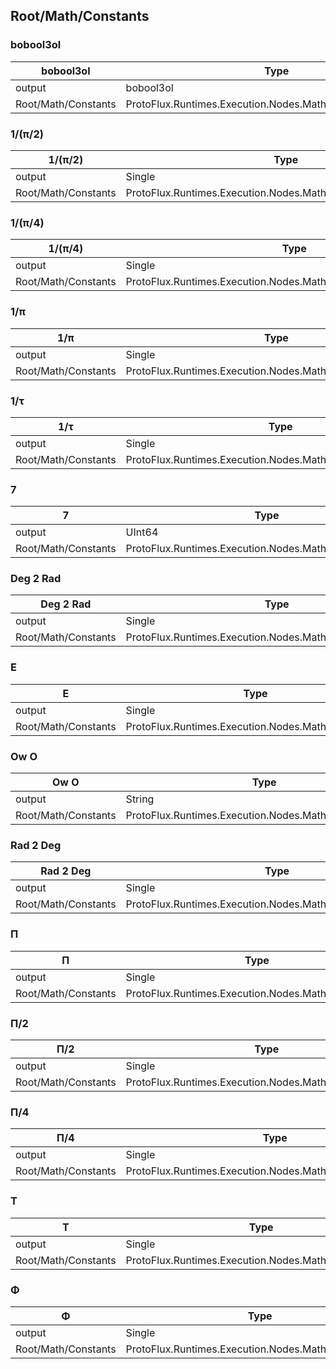 <!-----------------------------------------------------------------------+
 ! This file has been generated using a script. Do not edit it manually. !
 ! Edit the individual node pages instead.                               !
 +----------------------------------------------------------------------->

## Root/Math/Constants

### bobool3ol

<!-- embed:start:ProtoFlux.Runtimes.Execution.Nodes.Math.Constants.Bobool3ol -->
<!-- ProtofluxNode:start -->
| bobool3ol | Type | Label |
| --- | ---- | ----- |
| output | bobool3ol | * |
| Root/Math/Constants | ProtoFlux.Runtimes.Execution.Nodes.Math.Constants.Bobool3ol |  |
<!-- ProtofluxNode:end -->
<!-- embed:end:ProtoFlux.Runtimes.Execution.Nodes.Math.Constants.Bobool3ol -->


### 1/(π/2)

<!-- embed:start:ProtoFlux.Runtimes.Execution.Nodes.Math.Constants.InvertedHalfPi -->
<!-- ProtofluxNode:start -->
| 1/(π/2) | Type | Label |
| --- | ---- | ----- |
| output | Single | * |
| Root/Math/Constants | ProtoFlux.Runtimes.Execution.Nodes.Math.Constants.InvertedHalfPi |  |
<!-- ProtofluxNode:end -->
<!-- embed:end:ProtoFlux.Runtimes.Execution.Nodes.Math.Constants.InvertedHalfPi -->


### 1/(π/4)

<!-- embed:start:ProtoFlux.Runtimes.Execution.Nodes.Math.Constants.InvertedQuarterPi -->
<!-- ProtofluxNode:start -->
| 1/(π/4) | Type | Label |
| --- | ---- | ----- |
| output | Single | * |
| Root/Math/Constants | ProtoFlux.Runtimes.Execution.Nodes.Math.Constants.InvertedQuarterPi |  |
<!-- ProtofluxNode:end -->
<!-- embed:end:ProtoFlux.Runtimes.Execution.Nodes.Math.Constants.InvertedQuarterPi -->


### 1/π

<!-- embed:start:ProtoFlux.Runtimes.Execution.Nodes.Math.Constants.InvertedPi -->
<!-- ProtofluxNode:start -->
| 1/π | Type | Label |
| --- | ---- | ----- |
| output | Single | * |
| Root/Math/Constants | ProtoFlux.Runtimes.Execution.Nodes.Math.Constants.InvertedPi |  |
<!-- ProtofluxNode:end -->
<!-- embed:end:ProtoFlux.Runtimes.Execution.Nodes.Math.Constants.InvertedPi -->


### 1/τ

<!-- embed:start:ProtoFlux.Runtimes.Execution.Nodes.Math.Constants.InvertedTau -->
<!-- ProtofluxNode:start -->
| 1/τ | Type | Label |
| --- | ---- | ----- |
| output | Single | * |
| Root/Math/Constants | ProtoFlux.Runtimes.Execution.Nodes.Math.Constants.InvertedTau |  |
<!-- ProtofluxNode:end -->
<!-- embed:end:ProtoFlux.Runtimes.Execution.Nodes.Math.Constants.InvertedTau -->


### 7

<!-- embed:start:ProtoFlux.Runtimes.Execution.Nodes.Math.Constants.Feven -->
<!-- ProtofluxNode:start -->
| 7 | Type | Label |
| --- | ---- | ----- |
| output | UInt64 | * |
| Root/Math/Constants | ProtoFlux.Runtimes.Execution.Nodes.Math.Constants.Feven |  |
<!-- ProtofluxNode:end -->
<!-- embed:end:ProtoFlux.Runtimes.Execution.Nodes.Math.Constants.Feven -->


### Deg 2 Rad

<!-- embed:start:ProtoFlux.Runtimes.Execution.Nodes.Math.Constants.DegToRad -->
<!-- ProtofluxNode:start -->
| Deg 2 Rad | Type | Label |
| --- | ---- | ----- |
| output | Single | * |
| Root/Math/Constants | ProtoFlux.Runtimes.Execution.Nodes.Math.Constants.DegToRad |  |
<!-- ProtofluxNode:end -->
<!-- embed:end:ProtoFlux.Runtimes.Execution.Nodes.Math.Constants.DegToRad -->


### E

<!-- embed:start:ProtoFlux.Runtimes.Execution.Nodes.Math.Constants.e -->
<!-- ProtofluxNode:start -->
| E | Type | Label |
| --- | ---- | ----- |
| output | Single | * |
| Root/Math/Constants | ProtoFlux.Runtimes.Execution.Nodes.Math.Constants.e |  |
<!-- ProtofluxNode:end -->
<!-- embed:end:ProtoFlux.Runtimes.Execution.Nodes.Math.Constants.e -->


### Ow O

<!-- embed:start:ProtoFlux.Runtimes.Execution.Nodes.Math.Constants.OwO -->
<!-- ProtofluxNode:start -->
| Ow O | Type | Label |
| --- | ---- | ----- |
| output | String | * |
| Root/Math/Constants | ProtoFlux.Runtimes.Execution.Nodes.Math.Constants.OwO |  |
<!-- ProtofluxNode:end -->
<!-- embed:end:ProtoFlux.Runtimes.Execution.Nodes.Math.Constants.OwO -->


### Rad 2 Deg

<!-- embed:start:ProtoFlux.Runtimes.Execution.Nodes.Math.Constants.RadToDeg -->
<!-- ProtofluxNode:start -->
| Rad 2 Deg | Type | Label |
| --- | ---- | ----- |
| output | Single | * |
| Root/Math/Constants | ProtoFlux.Runtimes.Execution.Nodes.Math.Constants.RadToDeg |  |
<!-- ProtofluxNode:end -->
<!-- embed:end:ProtoFlux.Runtimes.Execution.Nodes.Math.Constants.RadToDeg -->


### Π

<!-- embed:start:ProtoFlux.Runtimes.Execution.Nodes.Math.Constants.Pi -->
<!-- ProtofluxNode:start -->
| Π | Type | Label |
| --- | ---- | ----- |
| output | Single | * |
| Root/Math/Constants | ProtoFlux.Runtimes.Execution.Nodes.Math.Constants.Pi |  |
<!-- ProtofluxNode:end -->
<!-- embed:end:ProtoFlux.Runtimes.Execution.Nodes.Math.Constants.Pi -->


### Π/2

<!-- embed:start:ProtoFlux.Runtimes.Execution.Nodes.Math.Constants.HalfPi -->
<!-- ProtofluxNode:start -->
| Π/2 | Type | Label |
| --- | ---- | ----- |
| output | Single | * |
| Root/Math/Constants | ProtoFlux.Runtimes.Execution.Nodes.Math.Constants.HalfPi |  |
<!-- ProtofluxNode:end -->
<!-- embed:end:ProtoFlux.Runtimes.Execution.Nodes.Math.Constants.HalfPi -->


### Π/4

<!-- embed:start:ProtoFlux.Runtimes.Execution.Nodes.Math.Constants.QuarterPi -->
<!-- ProtofluxNode:start -->
| Π/4 | Type | Label |
| --- | ---- | ----- |
| output | Single | * |
| Root/Math/Constants | ProtoFlux.Runtimes.Execution.Nodes.Math.Constants.QuarterPi |  |
<!-- ProtofluxNode:end -->
<!-- embed:end:ProtoFlux.Runtimes.Execution.Nodes.Math.Constants.QuarterPi -->


### Τ

<!-- embed:start:ProtoFlux.Runtimes.Execution.Nodes.Math.Constants.Tau -->
<!-- ProtofluxNode:start -->
| Τ | Type | Label |
| --- | ---- | ----- |
| output | Single | * |
| Root/Math/Constants | ProtoFlux.Runtimes.Execution.Nodes.Math.Constants.Tau |  |
<!-- ProtofluxNode:end -->
<!-- embed:end:ProtoFlux.Runtimes.Execution.Nodes.Math.Constants.Tau -->


### Φ

<!-- embed:start:ProtoFlux.Runtimes.Execution.Nodes.Math.Constants.Phi -->
<!-- ProtofluxNode:start -->
| Φ | Type | Label |
| --- | ---- | ----- |
| output | Single | * |
| Root/Math/Constants | ProtoFlux.Runtimes.Execution.Nodes.Math.Constants.Phi |  |
<!-- ProtofluxNode:end -->
<!-- embed:end:ProtoFlux.Runtimes.Execution.Nodes.Math.Constants.Phi -->


